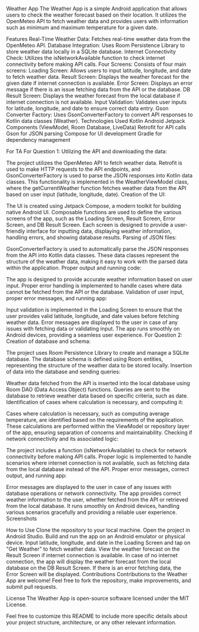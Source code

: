 Weather App
The Weather App is a simple Android application that allows users to check the weather forecast based on their location. It utilizes the OpenMeteo API to fetch weather data and provides users with information such as minimum and maximum temperature for a given date.

Features
Real-Time Weather Data: Fetches real-time weather data from the OpenMeteo API.
Database Integration: Uses Room Persistence Library to store weather data locally in a SQLite database.
Internet Connectivity Check: Utilizes the isNetworkAvailable function to check internet connectivity before making API calls.
Four Screens: Consists of four main screens:
Loading Screen: Allows users to input latitude, longitude, and date to fetch weather data.
Result Screen: Displays the weather forecast for the given date if internet connection is available.
Error Screen: Displays an error message if there is an issue fetching data from the API or the database.
DB Result Screen: Displays the weather forecast from the local database if internet connection is not available.
Input Validation: Validates user inputs for latitude, longitude, and date to ensure correct data entry.
Gson Converter Factory: Uses GsonConverterFactory to convert API responses to Kotlin data classes (Weather).
Technologies Used
Kotlin
Android Jetpack Components (ViewModel, Room Database, LiveData)
Retrofit for API calls
Gson for JSON parsing
Compose for UI development
Gradle for dependency management

For TA 
For Question 1:
Utilizing the API and downloading the data:

The project utilizes the OpenMeteo API to fetch weather data. Retrofit is used to make HTTP requests to the API endpoints, and GsonConverterFactory is used to parse the JSON responses into Kotlin data classes.
This functionality is implemented in the WeatherViewModel class, where the getCurrentWeather function fetches weather data from the API based on user input (latitude, longitude, date).
Creation of the UI:

The UI is created using Jetpack Compose, a modern toolkit for building native Android UI. Composable functions are used to define the various screens of the app, such as the Loading Screen, Result Screen, Error Screen, and DB Result Screen.
Each screen is designed to provide a user-friendly interface for inputting data, displaying weather information, handling errors, and showing database results.
Parsing of JSON files:

GsonConverterFactory is used to automatically parse the JSON responses from the API into Kotlin data classes. These data classes represent the structure of the weather data, making it easy to work with the parsed data within the application.
Proper output and running code:

The app is designed to provide accurate weather information based on user input.
Proper error handling is implemented to handle cases where data cannot be fetched from the API or the database.
Validation of user input, proper error messages, and running app:

Input validation is implemented in the Loading Screen to ensure that the user provides valid latitude, longitude, and date values before fetching weather data.
Error messages are displayed to the user in case of any issues with fetching data or validating input.
The app runs smoothly on Android devices, providing a seamless user experience.
For Question 2:
Creation of database and schema:

The project uses Room Persistence Library to create and manage a SQLite database.
The database schema is defined using Room entities, representing the structure of the weather data to be stored locally.
Insertion of data into the database and sending queries:

Weather data fetched from the API is inserted into the local database using Room DAO (Data Access Object) functions.
Queries are sent to the database to retrieve weather data based on specific criteria, such as date.
Identification of cases where calculation is necessary, and computing it:

Cases where calculation is necessary, such as computing average temperature, are identified based on the requirements of the application.
These calculations are performed within the ViewModel or repository layer of the app, ensuring separation of concerns and maintainability.
Checking if network connectivity and its associated logic:

The project includes a function (isNetworkAvailable) to check for network connectivity before making API calls.
Proper logic is implemented to handle scenarios where internet connection is not available, such as fetching data from the local database instead of the API.
Proper error messages, correct output, and running app:

Error messages are displayed to the user in case of any issues with database operations or network connectivity.
The app provides correct weather information to the user, whether fetched from the API or retrieved from the local database.
It runs smoothly on Android devices, handling various scenarios gracefully and providing a reliable user experience.
Screenshots




How to Use
Clone the repository to your local machine.
Open the project in Android Studio.
Build and run the app on an Android emulator or physical device.
Input latitude, longitude, and date in the Loading Screen and tap on "Get Weather" to fetch weather data.
View the weather forecast on the Result Screen if internet connection is available.
In case of no internet connection, the app will display the weather forecast from the local database on the DB Result Screen.
If there is an error fetching data, the Error Screen will be displayed.
Contributions
Contributions to the Weather App are welcome! Feel free to fork the repository, make improvements, and submit pull requests.

License
The Weather App is open-source software licensed under the MIT License.

Feel free to customize this README to include more specific details about your project structure, architecture, or any other relevant information.
